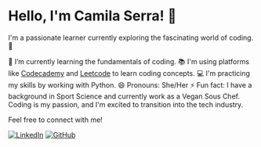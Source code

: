# Hello, I'm Camila Serra! 👋

I'm a passionate learner currently exploring the fascinating world of coding. 🌱

🌱 I’m currently learning the fundamentals of coding.
📚 I'm using platforms like [Codecademy](https://www.codecademy.com/) and [Leetcode](https://leetcode.com/) to learn coding concepts.
💻 I'm practicing my skills by working with Python.
😄 Pronouns: She/Her
⚡ Fun fact: I have a background in Sport Science and currently work as a Vegan Sous Chef. Coding is my passion, and I'm excited to transition into the tech industry.

Feel free to connect with me!

[![LinkedIn](https://img.shields.io/badge/LinkedIn-Connect-blue?logo=linkedin&style=flat-square)](https://www.linkedin.com/in/camilacsserra/)
[![GitHub](https://img.shields.io/badge/GitHub-Follow-black?logo=github&style=flat-square)](https://github.com/camilacsserra)

 
